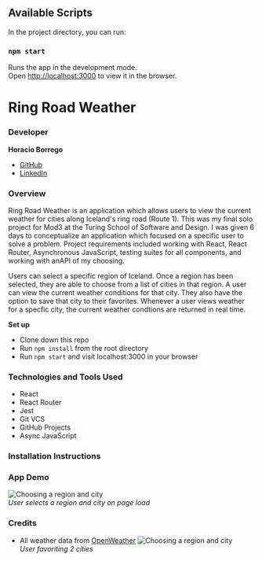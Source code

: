

## Available Scripts

In the project directory, you can run:

### `npm start`

Runs the app in the development mode.<br />
Open [http://localhost:3000](http://localhost:3000) to view it in the browser.

# Ring Road Weather

### Developer

**Horacio Borrego**
 * [GitHub](https://github.com/H-Bo214)
 * [LinkedIn](https://www.linkedin.com/in/horacio-borrego-4a52851b0/)

 
### Overview  
Ring Road Weather is an application which allows users to view the current weather for cities along Iceland's ring road (Route 1). This was my final solo project for Mod3 at the Turing School of Software and Design. I was given 6 days to conceptualize an application which focused on a specific user to solve a problem. Project requirements included working with React, React Router, Asynchronous JavaScript, testing suites for all components, and working with anAPI of my choosing.

Users can select a specific region of Iceland. Once a region has been selected, they are able to choose from a list of cities in that region. A user can view the current weather conditions for that city. They also have the option to save that city to their favorites. Whenever a user views weather for a specfic city, the current weather condtions are returned in real time. 

**Set up**
- Clone down this repo
- Run `npm install` from the root directory
- Run `npm start` and visit localhost:3000 in your browser

### Technologies and Tools Used
- React
- React Router
- Jest
- Git VCS
- GitHub Projects
- Async JavaScript
### Installation Instructions

### App Demo
![Choosing a region and city](https://media.giphy.com/media/U8HjKcSOva4QIEokwv/giphy.gif)</br>
*User selects a region and city on page load*
### Credits
* All weather data from [OpenWeather](https://openweathermap.org/)
![Choosing a region and city](https://media.giphy.com/media/F772E7DUwP4BUnLbYB/giphy.gif)</br>
*User favoriting 2 cities*
